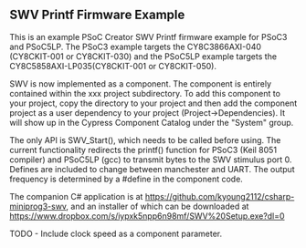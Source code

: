 ## SWV Printf Firmware Example ##

This is an example PSoC Creator SWV Printf firmware example for PSoC3 and PSoC5LP. The PSoC3 example targets the CY8C3866AXI-040 (CY8CKIT-001 or CY8CKIT-030) and the PSoC5LP example targets the CY8C5858AXI-LP035(CY8CKIT-001 or CY8CKIT-050). 

SWV is now implemented as a component. The component is entirely contained within the xxx project subdirectory. To add this component to your project, copy the directory to your project and then add the component project as a user dependency to your project (Project->Dependencies). It will show up in the Cypress Component Catalog under the "System" group. 

The only API is SWV_Start(), which needs to be called before using. The current functionality redirects the printf() function for PSoC3 (Keil 8051 compiler) and PSoC5LP (gcc) to transmit bytes to the SWV stimulus port 0. Defines are included to change between manchester and UART. The output frequency is determined by a #define in the component code.

The companion C# application is at https://github.com/kyoung2112/csharp-miniprog3-swv, and an installer of which can be downloaded at https://www.dropbox.com/s/iypxk5npp6n98mf/SWV%20Setup.exe?dl=0

TODO - Include clock speed as a component parameter.
